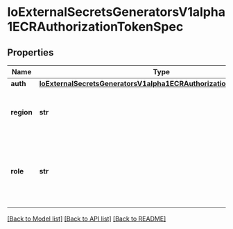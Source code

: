 # IoExternalSecretsGeneratorsV1alpha1ECRAuthorizationTokenSpec

## Properties
Name | Type | Description | Notes
------------ | ------------- | ------------- | -------------
**auth** | [**IoExternalSecretsGeneratorsV1alpha1ECRAuthorizationTokenSpecAuth**](IoExternalSecretsGeneratorsV1alpha1ECRAuthorizationTokenSpecAuth.md) |  | [optional] 
**region** | **str** | Region specifies the region to operate in. | 
**role** | **str** | You can assume a role before making calls to the desired AWS service. | [optional] 

[[Back to Model list]](../README.md#documentation-for-models) [[Back to API list]](../README.md#documentation-for-api-endpoints) [[Back to README]](../README.md)


